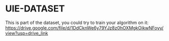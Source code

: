 # UIE-DATASET
This is part of the dataset, you could try to train your algorithm on it: https://drive.google.com/file/d/1DdCknWe6y79YJz8z0hOXMgkOikwNFoyy/view?usp=drive_link
